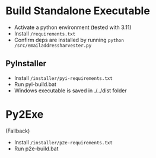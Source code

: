 # Build Standalone Executable

* Activate a python environment (tested with 3.11) 
* Install `/requirements.txt`
* Confirm deps are installed by running `python /src/emailaddressharvester.py`

## PyInstaller

* Install `/installer/pyi-requirements.txt`
* Run pyi-build.bat
* Windows executable is saved in ./../dist folder

# Py2Exe
(Fallback)

* Install `/installer/p2e-requirements.txt`
* Run p2e-build.bat